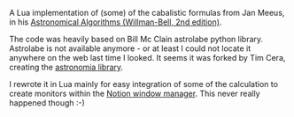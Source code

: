 A Lua implementation of (some) of the cabalistic formulas from Jan Meeus, in his [Astronomical Algorithms (Willman-Bell, 2nd edition)][1].

The code was heavily based on Bill Mc Clain astrolabe python library. Astrolabe is not available anymore - or at least I could not locate it anywhere on the web last time I looked. It seems it was forked by Tim Cera, creating the [astronomia library][2].

I rewrote it in Lua mainly for easy integration of some of the calculation to create monitors within the [Notion window manager][3]. This never really happened though :-)

[1]:http://www.willbell.com/math/mc1.htm
[2]:https://pypi.python.org/pypi/astronomia
[3]:http://notion.sourceforge.net/
